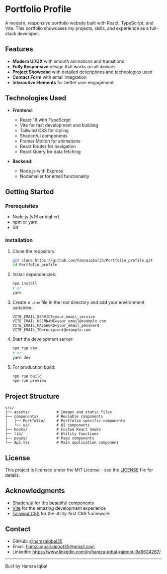# Portfolio Profile

A modern, responsive portfolio website built with React, TypeScript, and Vite. This portfolio showcases my projects, skills, and experience as a full-stack developer.

## Features

- **Modern UI/UX** with smooth animations and transitions
- **Fully Responsive** design that works on all devices
- **Project Showcase** with detailed descriptions and technologies used
- **Contact Form** with email integration
- **Interactive Elements** for better user engagement

## Technologies Used

- **Frontend**: 
  - React 18 with TypeScript
  - Vite for fast development and building
  - Tailwind CSS for styling
  - Shadcn/ui components
  - Framer Motion for animations
  - React Router for navigation
  - React Query for data fetching

- **Backend**:
  - Node.js with Express
  - Nodemailer for email functionality

## Getting Started

### Prerequisites

- Node.js (v16 or higher)
- npm or yarn
- Git

### Installation

1. Clone the repository:
   ```bash
   git clone https://github.com/hamzaiqbal35/Portfolio_profile.git
   cd Portfolio_profile
   ```

2. Install dependencies:
   ```bash
   npm install
   # or
   yarn
   ```

3. Create a `.env` file in the root directory and add your environment variables:
   ```env
   VITE_EMAIL_SERVICE=your_email_service
   VITE_EMAIL_USERNAME=your_email@example.com
   VITE_EMAIL_PASSWORD=your_email_password
   VITE_EMAIL_TO=recipient@example.com
   ```

4. Start the development server:
   ```bash
   npm run dev
   # or
   yarn dev
   ```

5. For production build:
   ```bash
   npm run build
   npm run preview
   ```

## Project Structure

```
src/
├── assets/            # Images and static files
├── components/        # Reusable components
│   ├── Portfolio/     # Portfolio specific components
│   └── ui/            # UI components
├── hooks/             # Custom React hooks
├── lib/               # Utility functions
├── pages/             # Page components
└── App.tsx            # Main application component
```

## License

This project is licensed under the MIT License - see the [LICENSE](LICENSE) file for details.

## Acknowledgments

- [Shadcn/ui](https://ui.shadcn.com/) for the beautiful components
- [Vite](https://vitejs.dev/) for the amazing development experience
- [Tailwind CSS](https://tailwindcss.com/) for the utility-first CSS framework

## Contact

- GitHub: [@hamzaiqbal35](https://github.com/hamzaiqbal35)
- Email: hamzaiqbalrajpoot35@gmail.com
- LinkedIn: https://www.linkedin.com/in/hamza-iqbal-rajpoot-9a6624267/

---

Built by Hamza Iqbal
